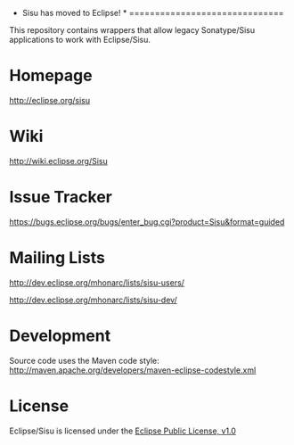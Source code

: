 * Sisu has moved to Eclipse! *
==============================

This repository contains wrappers that allow legacy Sonatype/Sisu applications to work with Eclipse/Sisu.

Homepage
========
<http://eclipse.org/sisu>

Wiki
====
<http://wiki.eclipse.org/Sisu>

Issue Tracker
=============
<https://bugs.eclipse.org/bugs/enter_bug.cgi?product=Sisu&format=guided>

Mailing Lists
=============
<http://dev.eclipse.org/mhonarc/lists/sisu-users/>

<http://dev.eclipse.org/mhonarc/lists/sisu-dev/>

Development
===========
Source code uses the Maven code style: <http://maven.apache.org/developers/maven-eclipse-codestyle.xml>

License
=======
Eclipse/Sisu is licensed under the [Eclipse Public License, v1.0](http://www.eclipse.org/legal/epl-v10.html)
